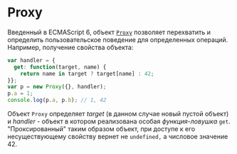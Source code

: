 # Proxy

Введенный в ECMAScript 6, объект [`Proxy`](https://developer.mozilla.org/ru/docs/Web/JavaScript/Reference/Global_Objects/Proxy) позволяет перехватить и определить пользовательское поведение для определенных операций. Например, получение свойства объекта:

```javascript
var handler = {
  get: function(target, name) {
    return name in target ? target[name] : 42;
}};
var p = new Proxy({}, handler);
p.a = 1;
console.log(p.a, p.b); // 1, 42
```

Объект `Proxy` определяет _target_ \(в данном случае новый пустой объект\) и _handler_ - объект в котором реализована особая _функция-ловушка_ `get`. "Проксированный" таким образом объект, при доступе к его несуществующему свойству вернет не `undefined,` а числовое значение 42.

